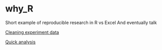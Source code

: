 # why_R
Short example of reproducible research in R vs Excel
And eventually talk

[Cleaning experiment data](https://ianhandel.github.io/why_R/analyse_ih-trial_20171020.html)

[Quick analysis](https://ianhandel.github.io/why_R/analyse_ih-trial_20171020.html)
